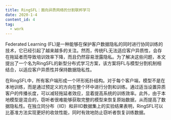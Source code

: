 ```yaml
---
title: RingSFL：面向异质网络的分割联邦学习
date: 2020-1-4
content_id: 4
tag:
  - work
---
```


Federated Learning (FL)是一种能够在保护客户数据隐私的同时进行协同训练的技术，它已经引起了越来越多的关注。然而，传统FL无法适应客户异质性，会存在拖延者而导致培训效率下降，而且仍然容易泄露隐私。为了解决这些问题，本文提出了一个名为RingSFL的新型分布式学习方案，该方案将FL与模型分割机制相结合，以适应客户异质性并保持数据隐私性。

<!--more-->

在RingSFL中，所有客户端形成一个环形拓扑结构。对于每个客户端，模型不是在本地训练，而是通过预定义的方向在整个环中进行分割和训练。通过适当设置异质客户的传播长度，可以减轻拖延者效应，显着提高系统的训练效率。此外，由于本地模型是混合的，窃听者很难能够获取完整的模型来恢复原始数据，从而提高了数据隐私性。在独立同分布（IID）和非IID数据集上的实验结果表明，RingSFL可以比基准方法实现更好的收敛性能，同时有效地防止窃听者恢复训练数据。